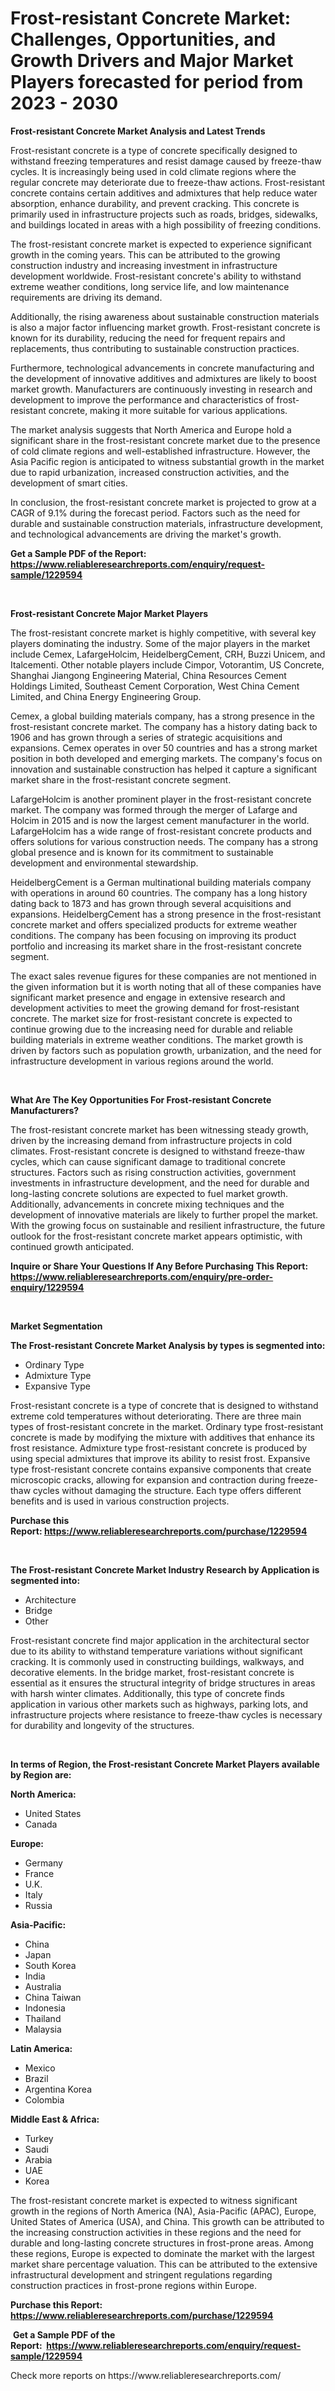 <p><h1>Frost-resistant Concrete Market: Challenges, Opportunities, and Growth Drivers and Major Market Players forecasted for period from 2023 - 2030</h1></p><p><strong>Frost-resistant Concrete Market Analysis and Latest Trends</strong></p>
<p><p>Frost-resistant concrete is a type of concrete specifically designed to withstand freezing temperatures and resist damage caused by freeze-thaw cycles. It is increasingly being used in cold climate regions where the regular concrete may deteriorate due to freeze-thaw actions. Frost-resistant concrete contains certain additives and admixtures that help reduce water absorption, enhance durability, and prevent cracking. This concrete is primarily used in infrastructure projects such as roads, bridges, sidewalks, and buildings located in areas with a high possibility of freezing conditions.</p><p>The frost-resistant concrete market is expected to experience significant growth in the coming years. This can be attributed to the growing construction industry and increasing investment in infrastructure development worldwide. Frost-resistant concrete's ability to withstand extreme weather conditions, long service life, and low maintenance requirements are driving its demand.</p><p>Additionally, the rising awareness about sustainable construction materials is also a major factor influencing market growth. Frost-resistant concrete is known for its durability, reducing the need for frequent repairs and replacements, thus contributing to sustainable construction practices.</p><p>Furthermore, technological advancements in concrete manufacturing and the development of innovative additives and admixtures are likely to boost market growth. Manufacturers are continuously investing in research and development to improve the performance and characteristics of frost-resistant concrete, making it more suitable for various applications.</p><p>The market analysis suggests that North America and Europe hold a significant share in the frost-resistant concrete market due to the presence of cold climate regions and well-established infrastructure. However, the Asia Pacific region is anticipated to witness substantial growth in the market due to rapid urbanization, increased construction activities, and the development of smart cities.</p><p>In conclusion, the frost-resistant concrete market is projected to grow at a CAGR of 9.1% during the forecast period. Factors such as the need for durable and sustainable construction materials, infrastructure development, and technological advancements are driving the market's growth.</p></p>
<p><strong>Get a Sample PDF of the Report:&nbsp; <a href="https://www.reliableresearchreports.com/enquiry/request-sample/1229594">https://www.reliableresearchreports.com/enquiry/request-sample/1229594</a></strong></p>
<p>&nbsp;</p>
<p><strong>Frost-resistant Concrete Major Market Players</strong></p>
<p><p>The frost-resistant concrete market is highly competitive, with several key players dominating the industry. Some of the major players in the market include Cemex, LafargeHolcim, HeidelbergCement, CRH, Buzzi Unicem, and Italcementi. Other notable players include Cimpor, Votorantim, US Concrete, Shanghai Jiangong Engineering Material, China Resources Cement Holdings Limited, Southeast Cement Corporation, West China Cement Limited, and China Energy Engineering Group.</p><p>Cemex, a global building materials company, has a strong presence in the frost-resistant concrete market. The company has a history dating back to 1906 and has grown through a series of strategic acquisitions and expansions. Cemex operates in over 50 countries and has a strong market position in both developed and emerging markets. The company's focus on innovation and sustainable construction has helped it capture a significant market share in the frost-resistant concrete segment.</p><p>LafargeHolcim is another prominent player in the frost-resistant concrete market. The company was formed through the merger of Lafarge and Holcim in 2015 and is now the largest cement manufacturer in the world. LafargeHolcim has a wide range of frost-resistant concrete products and offers solutions for various construction needs. The company has a strong global presence and is known for its commitment to sustainable development and environmental stewardship.</p><p>HeidelbergCement is a German multinational building materials company with operations in around 60 countries. The company has a long history dating back to 1873 and has grown through several acquisitions and expansions. HeidelbergCement has a strong presence in the frost-resistant concrete market and offers specialized products for extreme weather conditions. The company has been focusing on improving its product portfolio and increasing its market share in the frost-resistant concrete segment.</p><p>The exact sales revenue figures for these companies are not mentioned in the given information but it is worth noting that all of these companies have significant market presence and engage in extensive research and development activities to meet the growing demand for frost-resistant concrete. The market size for frost-resistant concrete is expected to continue growing due to the increasing need for durable and reliable building materials in extreme weather conditions. The market growth is driven by factors such as population growth, urbanization, and the need for infrastructure development in various regions around the world.</p></p>
<p>&nbsp;</p>
<p><strong>What Are The Key Opportunities For Frost-resistant Concrete Manufacturers?</strong></p>
<p><p>The frost-resistant concrete market has been witnessing steady growth, driven by the increasing demand from infrastructure projects in cold climates. Frost-resistant concrete is designed to withstand freeze-thaw cycles, which can cause significant damage to traditional concrete structures. Factors such as rising construction activities, government investments in infrastructure development, and the need for durable and long-lasting concrete solutions are expected to fuel market growth. Additionally, advancements in concrete mixing techniques and the development of innovative materials are likely to further propel the market. With the growing focus on sustainable and resilient infrastructure, the future outlook for the frost-resistant concrete market appears optimistic, with continued growth anticipated.</p></p>
<p><strong>Inquire or Share Your Questions If Any Before Purchasing This Report: <a href="https://www.reliableresearchreports.com/enquiry/pre-order-enquiry/1229594">https://www.reliableresearchreports.com/enquiry/pre-order-enquiry/1229594</a></strong></p>
<p>&nbsp;</p>
<p><strong>Market Segmentation</strong></p>
<p><strong>The Frost-resistant Concrete Market Analysis by types is segmented into:</strong></p>
<p><ul><li>Ordinary Type</li><li>Admixture Type</li><li>Expansive Type</li></ul></p>
<p><p>Frost-resistant concrete is a type of concrete that is designed to withstand extreme cold temperatures without deteriorating. There are three main types of frost-resistant concrete in the market. Ordinary type frost-resistant concrete is made by modifying the mixture with additives that enhance its frost resistance. Admixture type frost-resistant concrete is produced by using special admixtures that improve its ability to resist frost. Expansive type frost-resistant concrete contains expansive components that create microscopic cracks, allowing for expansion and contraction during freeze-thaw cycles without damaging the structure. Each type offers different benefits and is used in various construction projects.</p></p>
<p><strong>Purchase this Report:&nbsp;<a href="https://www.reliableresearchreports.com/purchase/1229594">https://www.reliableresearchreports.com/purchase/1229594</a></strong></p>
<p>&nbsp;</p>
<p><strong>The Frost-resistant Concrete Market Industry Research by Application is segmented into:</strong></p>
<p><ul><li>Architecture</li><li>Bridge</li><li>Other</li></ul></p>
<p><p>Frost-resistant concrete find major application in the architectural sector due to its ability to withstand temperature variations without significant cracking. It is commonly used in constructing buildings, walkways, and decorative elements. In the bridge market, frost-resistant concrete is essential as it ensures the structural integrity of bridge structures in areas with harsh winter climates. Additionally, this type of concrete finds application in various other markets such as highways, parking lots, and infrastructure projects where resistance to freeze-thaw cycles is necessary for durability and longevity of the structures.</p></p>
<p>&nbsp;</p>
<p><strong>In terms of Region, the Frost-resistant Concrete Market Players available by Region are:</strong></p>
<p>
    <p> <strong> North America: </strong>
        <ul>
            <li>United States</li>
            <li>Canada</li>
        </ul>
        </p> 
    <p> <strong> Europe: </strong>
        <ul>
            <li>Germany</li>
            <li>France</li>
            <li>U.K.</li>
            <li>Italy</li>
            <li>Russia</li>
        </ul>
        </p> 
    <p> <strong> Asia-Pacific: </strong>
        <ul>
            <li>China</li>
            <li>Japan</li>
            <li>South Korea</li>
            <li>India</li>
            <li>Australia</li>
            <li>China Taiwan</li>
            <li>Indonesia</li>
            <li>Thailand</li>
            <li>Malaysia</li>
        </ul>
        </p> 
    <p> <strong> Latin America: </strong>
        <ul>
            <li>Mexico</li>
            <li>Brazil</li>
            <li>Argentina Korea</li>
            <li>Colombia</li>
        </ul>
        </p> 
    <p> <strong> Middle East & Africa: </strong>
        <ul>
            <li>Turkey</li>
            <li>Saudi</li>
            <li>Arabia</li>
            <li>UAE</li>
            <li>Korea</li>
        </ul>
    </p>
    </p>
<p><p>The frost-resistant concrete market is expected to witness significant growth in the regions of North America (NA), Asia-Pacific (APAC), Europe, United States of America (USA), and China. This growth can be attributed to the increasing construction activities in these regions and the need for durable and long-lasting concrete structures in frost-prone areas. Among these regions, Europe is expected to dominate the market with the largest market share percentage valuation. This can be attributed to the extensive infrastructural development and stringent regulations regarding construction practices in frost-prone regions within Europe.</p></p>
<p><strong>Purchase this Report: <a href="https://www.reliableresearchreports.com/purchase/1229594">https://www.reliableresearchreports.com/purchase/1229594</a></strong></p>
<p>&nbsp;<strong>Get a Sample PDF of the Report:&nbsp;&nbsp;<a href="https://www.reliableresearchreports.com/enquiry/request-sample/1229594">https://www.reliableresearchreports.com/enquiry/request-sample/1229594</a></strong></p>
<p><strong></strong></p>
<p>Check more reports on https://www.reliableresearchreports.com/</p>